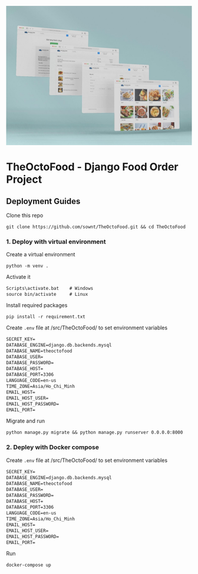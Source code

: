 ![the-octo-food](images/banner.jpg)
# TheOctoFood - Django Food Order Project
## Deployment Guides
Clone this repo
```
git clone https://github.com/sownt/TheOctoFood.git && cd TheOctoFood
```
### 1. Deploy with virtual environment
Create a virtual environment
```
python -m venv .
```
Activate it
```
Scripts\activate.bat    # Windows
source bin/activate     # Linux
```
Install required packages
```
pip install -r requirement.txt
```
Create `.env` file at /src/TheOctoFood/ to set environment variables
```
SECRET_KEY=
DATABASE_ENGINE=django.db.backends.mysql
DATABASE_NAME=theoctofood
DATABASE_USER=
DATABASE_PASSWORD=
DATABASE_HOST=
DATABASE_PORT=3306
LANGUAGE_CODE=en-us
TIME_ZONE=Asia/Ho_Chi_Minh
EMAIL_HOST=
EMAIL_HOST_USER=
EMAIL_HOST_PASSWORD=
EMAIL_PORT=
```
Migrate and run
```
python manage.py migrate && python manage.py runserver 0.0.0.0:8000
```
### 2. Depley with Docker compose
Create `.env` file at /src/TheOctoFood/ to set environment variables
```
SECRET_KEY=
DATABASE_ENGINE=django.db.backends.mysql
DATABASE_NAME=theoctofood
DATABASE_USER=
DATABASE_PASSWORD=
DATABASE_HOST=
DATABASE_PORT=3306
LANGUAGE_CODE=en-us
TIME_ZONE=Asia/Ho_Chi_Minh
EMAIL_HOST=
EMAIL_HOST_USER=
EMAIL_HOST_PASSWORD=
EMAIL_PORT=
```
Run
```
docker-compose up
```
